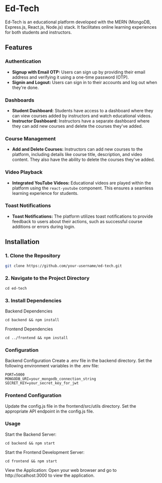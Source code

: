 # Ed-Tech

Ed-Tech is an educational platform developed with the MERN (MongoDB, Express.js, React.js, Node.js) stack. It facilitates online learning experiences for both students and instructors.

## Features

### Authentication

- **Signup with Email OTP:** Users can sign up by providing their email address and verifying it using a one-time password (OTP).
- **Signin and Logout:** Users can sign in to their accounts and log out when they're done.

### Dashboards

- **Student Dashboard:** Students have access to a dashboard where they can view courses added by instructors and watch educational videos.
- **Instructor Dashboard:** Instructors have a separate dashboard where they can add new courses and delete the courses they've added.

### Course Management

- **Add and Delete Courses:** Instructors can add new courses to the platform, including details like course title, description, and video content. They also have the ability to delete the courses they've added.

### Video Playback

- **Integrated YouTube Videos:** Educational videos are played within the platform using the `react-youtube` component. This ensures a seamless learning experience for students.

### Toast Notifications

- **Toast Notifications:** The platform utilizes toast notifications to provide feedback to users about their actions, such as successful course additions or errors during login.

## Installation

### 1. Clone the Repository

```bash
git clone https://github.com/your-username/ed-tech.git
```

### 2. Navigate to the Project Directory
```
cd ed-tech
```

### 3. Install Dependencies
Backend Dependencies
```
cd backend && npm install
```
Frontend Dependencies
```
cd ../frontend && npm install
```

### Configuration
Backend Configuration
Create a .env file in the backend directory.
Set the following environment variables in the .env file:
```
PORT=5000
MONGODB_URI=your_mongodb_connection_string
SECRET_KEY=your_secret_key_for_jwt
```

### Frontend Configuration
Update the config.js file in the frontend/src/utils directory.
Set the appropriate API endpoint in the config.js file.

### Usage
Start the Backend Server:
```
cd backend && npm start
```

Start the Frontend Development Server:
```
cd frontend && npm start
```

View the Application:
Open your web browser and go to http://localhost:3000 to view the application.



